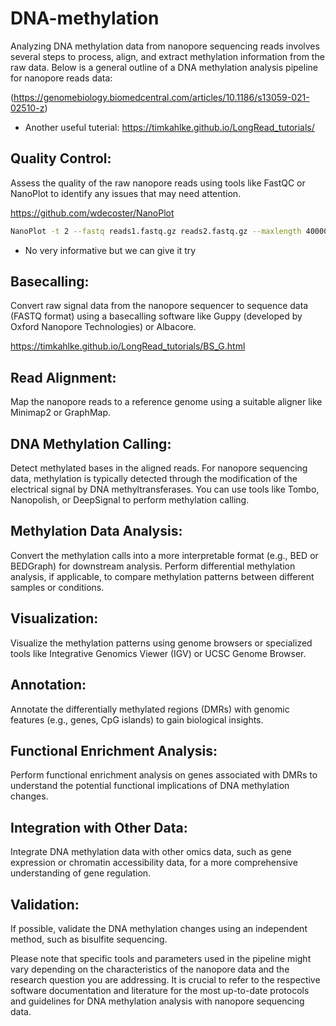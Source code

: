 # DNA-methylation
Analyzing DNA methylation data from nanopore sequencing reads involves several steps to process, align, and extract methylation information from the raw data. Below is a general outline of a DNA methylation analysis pipeline for nanopore reads data:

(https://genomebiology.biomedcentral.com/articles/10.1186/s13059-021-02510-z)  

- Another useful tuterial: https://timkahlke.github.io/LongRead_tutorials/

## Quality Control:

Assess the quality of the raw nanopore reads using tools like FastQC or NanoPlot to identify any issues that may need attention.

https://github.com/wdecoster/NanoPlot

````bash
NanoPlot -t 2 --fastq reads1.fastq.gz reads2.fastq.gz --maxlength 40000 --plots hex dot
````
- No very informative but we can give it try
  
## Basecalling:

Convert raw signal data from the nanopore sequencer to sequence data (FASTQ format) using a basecalling software like Guppy (developed by Oxford Nanopore Technologies) or Albacore.

https://timkahlke.github.io/LongRead_tutorials/BS_G.html

## Read Alignment:

Map the nanopore reads to a reference genome using a suitable aligner like Minimap2 or GraphMap.

## DNA Methylation Calling:

Detect methylated bases in the aligned reads. For nanopore sequencing data, methylation is typically detected through the modification of the electrical signal by DNA methyltransferases.
You can use tools like Tombo, Nanopolish, or DeepSignal to perform methylation calling.

## Methylation Data Analysis:

Convert the methylation calls into a more interpretable format (e.g., BED or BEDGraph) for downstream analysis.
Perform differential methylation analysis, if applicable, to compare methylation patterns between different samples or conditions.

## Visualization:

Visualize the methylation patterns using genome browsers or specialized tools like Integrative Genomics Viewer (IGV) or UCSC Genome Browser.

## Annotation:

Annotate the differentially methylated regions (DMRs) with genomic features (e.g., genes, CpG islands) to gain biological insights.

## Functional Enrichment Analysis:

Perform functional enrichment analysis on genes associated with DMRs to understand the potential functional implications of DNA methylation changes.

## Integration with Other Data:

Integrate DNA methylation data with other omics data, such as gene expression or chromatin accessibility data, for a more comprehensive understanding of gene regulation.

## Validation:

If possible, validate the DNA methylation changes using an independent method, such as bisulfite sequencing.

Please note that specific tools and parameters used in the pipeline might vary depending on the characteristics of the nanopore data and the research question you are addressing. It is crucial to refer to the respective software documentation and literature for the most up-to-date protocols and guidelines for DNA methylation analysis with nanopore sequencing data.
